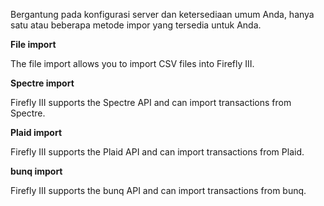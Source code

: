 Bergantung pada konfigurasi server dan ketersediaan umum Anda, hanya satu atau beberapa metode impor yang tersedia untuk Anda.

**File import**

The file import allows you to import CSV files into Firefly III.

**Spectre import**

Firefly III supports the Spectre API and can import transactions from Spectre.

**Plaid import**

Firefly III supports the Plaid API and can import transactions from Plaid.

**bunq import**

Firefly III supports the bunq API and can import transactions from bunq.